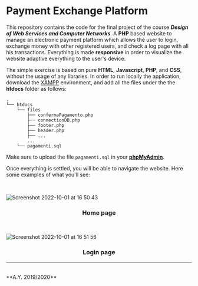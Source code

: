 # **Payment Exchange Platform**

This repository contains the code for the final project of the course ***Design of Web Services and Computer Networks***. A **PHP** based website to manage an electronic payment platform which allows the user to login, exchange money with other registered users, and check a log page with all his transactions. Everything is made **responsive** in order to visualize the website adaptive everything to the user's device.

The simple exercise is based on pure **HTML**, **Javascript**, **PHP**, and **CSS**, without the usage of any libraries. In order to run locally the application, download the [XAMPP](https://www.apachefriends.org/index.html) environment, and add all the files under the the **htdocs** folder as follows:

```
.
└── htdocs
    └── files
        ├── confermaPagamento.php
        ├── connectionDB.php
        ├── footer.php
        ├── header.php
        ├── ...
        ...
    └── pagamenti.sql
```
Make sure to upload the file ```pagamenti.sql``` in your [**phpMyAdmin**](http://localhost/phpmyadmin).

Once everything is settled, you will be able to navigate the website. Here some examples of what you'll see:

<br>

![Screenshot 2022-10-01 at 16 50 43](https://user-images.githubusercontent.com/91372049/193415831-c10dc93d-df55-4b0a-9762-33b054eeba7d.png)
<div align="center"> <h3>Home page</h3> </div>

<br>

![Screenshot 2022-10-01 at 16 51 56](https://user-images.githubusercontent.com/91372049/193415908-8af1528d-a4d6-4839-8126-d5674cb72d69.png)
<div align="center"> <h3>Login page</h3> </div>

---
<br>
**A.Y. 2019/2020**
